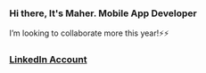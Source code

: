 ### Hi there, It's Maher. Mobile App Developer

I’m looking to collaborate more this year!⚡⚡

### [LinkedIn Account][linkedIn]



[linkedIn]: https://www.linkedin.com/in/maher-ahmad-el-amary-4a64971a3/

<!--
**maherelamary/maherelamary** is a ✨ _special_ ✨ repository because its `README.md` (this file) appears on your GitHub profile.

Here are some ideas to get you started:

- 🔭 I’m currently working on ...
- 🌱 I’m currently learning ...
- 👯 I’m looking to collaborate on ...
- 🤔 I’m looking for help with ...
- 💬 Ask me about ...
- 📫 How to reach me: ...
- 😄 Pronouns: ...
- ⚡ Fun fact: ...
-->
